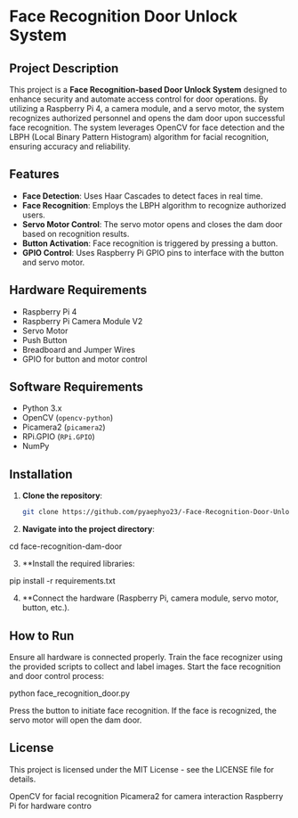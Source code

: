 # Face Recognition Door Unlock System

## Project Description

This project is a **Face Recognition-based Door Unlock System** designed to enhance security and automate access control for door operations. By utilizing a Raspberry Pi 4, a camera module, and a servo motor, the system recognizes authorized personnel and opens the dam door upon successful face recognition. The system leverages OpenCV for face detection and the LBPH (Local Binary Pattern Histogram) algorithm for facial recognition, ensuring accuracy and reliability.

## Features

- **Face Detection**: Uses Haar Cascades to detect faces in real time.
- **Face Recognition**: Employs the LBPH algorithm to recognize authorized users.
- **Servo Motor Control**: The servo motor opens and closes the dam door based on recognition results.
- **Button Activation**: Face recognition is triggered by pressing a button.
- **GPIO Control**: Uses Raspberry Pi GPIO pins to interface with the button and servo motor.

## Hardware Requirements

- Raspberry Pi 4
- Raspberry Pi Camera Module V2
- Servo Motor
- Push Button
- Breadboard and Jumper Wires
- GPIO for button and motor control

## Software Requirements

- Python 3.x
- OpenCV (`opencv-python`)
- Picamera2 (`picamera2`)
- RPi.GPIO (`RPi.GPIO`)
- NumPy

## Installation

1. **Clone the repository**:
   ```bash
   git clone https://github.com/pyaephyo23/-Face-Recognition-Door-Unlock-System.git

2. **Navigate into the project directory**:

cd face-recognition-dam-door


3. **Install the required libraries:

pip install -r requirements.txt


4. **Connect the hardware (Raspberry Pi, camera module, servo motor, button, etc.).


## How to Run
Ensure all hardware is connected properly.
Train the face recognizer using the provided scripts to collect and label images.
Start the face recognition and door control process:

python face_recognition_door.py

Press the button to initiate face recognition.
If the face is recognized, the servo motor will open the dam door.



## License
This project is licensed under the MIT License - see the LICENSE file for details.


OpenCV for facial recognition
Picamera2 for camera interaction
Raspberry Pi for hardware contro
